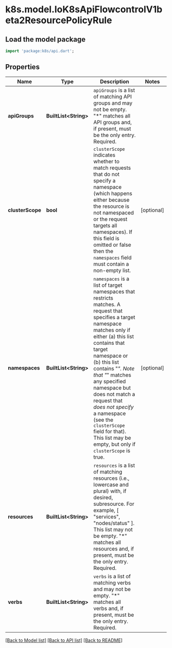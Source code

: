 # k8s.model.IoK8sApiFlowcontrolV1beta2ResourcePolicyRule

## Load the model package
```dart
import 'package:k8s/api.dart';
```

## Properties
Name | Type | Description | Notes
------------ | ------------- | ------------- | -------------
**apiGroups** | **BuiltList&lt;String&gt;** | `apiGroups` is a list of matching API groups and may not be empty. \"*\" matches all API groups and, if present, must be the only entry. Required. | 
**clusterScope** | **bool** | `clusterScope` indicates whether to match requests that do not specify a namespace (which happens either because the resource is not namespaced or the request targets all namespaces). If this field is omitted or false then the `namespaces` field must contain a non-empty list. | [optional] 
**namespaces** | **BuiltList&lt;String&gt;** | `namespaces` is a list of target namespaces that restricts matches.  A request that specifies a target namespace matches only if either (a) this list contains that target namespace or (b) this list contains \"*\".  Note that \"*\" matches any specified namespace but does not match a request that _does not specify_ a namespace (see the `clusterScope` field for that). This list may be empty, but only if `clusterScope` is true. | [optional] 
**resources** | **BuiltList&lt;String&gt;** | `resources` is a list of matching resources (i.e., lowercase and plural) with, if desired, subresource.  For example, [ \"services\", \"nodes/status\" ].  This list may not be empty. \"*\" matches all resources and, if present, must be the only entry. Required. | 
**verbs** | **BuiltList&lt;String&gt;** | `verbs` is a list of matching verbs and may not be empty. \"*\" matches all verbs and, if present, must be the only entry. Required. | 

[[Back to Model list]](../README.md#documentation-for-models) [[Back to API list]](../README.md#documentation-for-api-endpoints) [[Back to README]](../README.md)


